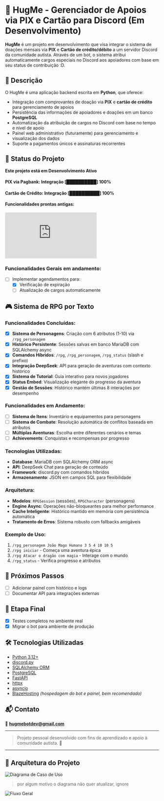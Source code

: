 # 🤗 HugMe - Gerenciador de Apoios via PIX e Cartão para Discord (Em Desenvolvimento)

**HugMe** é um projeto em desenvolvimento que visa integrar o sistema de doações mensais via **PIX** e **Cartão de crédito/débito** a um servidor Discord da comunidade autista. Através de um bot, o sistema atribui automaticamente cargos especiais no Discord aos apoiadores com base em seu status de contribuição \:D.

## 📌 Descrição
O HugMe é uma aplicação backend escrita em **Python**, que oferece:
- Integração com comprovantes de doação via **PIX** e **cartão de crédito** para gerenciamento de apoios
- Persistência das informações de apoiadores e doações em um banco **PostgreSQL**
- Automatização da atribuição de cargos no Discord com base no tempo e nível de apoio
- Painel web administrativo (futuramente) para gerenciamento e visualização dos dados
- Suporte a pagamentos únicos e assinaturas recorrentes

## 🚧 Status do Projeto
**Este projeto está em Desenvolvimento Ativo**

#### PIX via Pagbank: Integração [██████████] **100%**

#### Cartão de Crédito: Integração [██████████] **100%**

#### Funcionalidades prontas antigas:
![Funcionalidades(old)](https://github.com/AnthonyLuciano/HugMe-DiscordBot/blob/test/oldREADME.md)

### Funcionalidades Gerais em andamento:

- [ ] Implementar agendamentos para:
  - [x] Verificação de expiração
  - [ ] Atualização de cargos automaticamente

## 🎮 Sistema de RPG por Texto

### Funcionalidades Concluídas:
- [x] **Sistema de Personagens**: Criação com 6 atributos (1-10) via `/rpg_personagem`
- [x] **Histórico Persistente**: Sessões salvas em banco MariaDB com SQLAlchemy async
- [x] **Comandos Híbridos**: `/rpg`, `/rpg_personagem`, `/rpg_status` (slash e prefixo)
- [x] **Integração DeepSeek**: API para geração de aventuras com contexto histórico
- [x] **Sistema de Tutorial**: Guia interativo para novos jogadores
- [x] **Status Embed**: Visualização elegante do progresso da aventura
- [x] **Gestão de Sessões**: Histórico mantém últimas 8 interações por desempenho

### Funcionalidades em Andamento:
- [ ] **Sistema de Itens**: Inventário e equipamentos para personagens
- [ ] **Sistema de Combate**: Resolução automática de conflitos baseada em atributos
- [ ] **Múltiplas Aventuras**: Escolha entre diferentes cenários e temas
- [ ] **Achievements**: Conquistas e recompensas por progresso

### Tecnologias Utilizadas:
- **Database**: MariaDB com SQLAlchemy ORM async
- **API**: DeepSeek Chat para geração de conteúdo
- **Framework**: discord.py com comandos híbridos
- **Armazenamento**: JSON em campos SQL para flexibilidade

### Arquitetura:
- **Modelos**: `RPGSession` (sessões), `RPGCharacter` (personagens)
- **Engine Async**: Operações não-bloqueantes para melhor performance
- **Cache Inteligente**: Histórico mantido em memória com persistência automática
- **Tratamento de Erros**: Sistema robusto com fallbacks amigáveis

### Exemplo de Uso:
1. `/rpg_personagem João Mago Humano 3 5 4 10 10 5`
2. `/rpg iniciar` - Começa uma aventura épica
3. `/rpg Atacar o dragão com magia` - Interage com o mundo
4. `/rpg_status` - Verifica progresso e atributos

## 🧭 Próximos Passos

- [ ] Adicionar painel com histórico e logs
- [ ] Documentar API para integrações externas

## 🏁 Etapa Final
- [x] Testes completos no ambiente real
- [x] Migrar o bot para ambiente de produção

## 🛠 Tecnologias Utilizadas
- [Python 3.12+](https://www.python.org/)
- [discord.py](https://github.com/Rapptz/discord.py)
- [SQLAlchemy ORM](https://www.sqlalchemy.org/)
- [PostgreSQL](https://www.postgresql.org/)
- [FastAPI](https://fastapi.tiangolo.com/)
- [httpx](https://www.python-httpx.org/)
- [asyncio](https://docs.python.org/3/library/asyncio.html)
- [BlazeHosting](https://blazehosting.com.br/bots) *(hospedagem do bot e painel, bem recomendado)*

## 📬 Contato
📧 **[hugmebotdev@gmail.com](mailto:hugmebotdev@gmail.com)**

---
> Projeto pessoal desenvolvido com fins de aprendizado e apoio à comunidade autista. 💙
---
## 🧱 Arquitetura do Projeto
![Diagrama de Caso de Uso](https://www.plantuml.com/plantuml/dsvg/TPFDRXCn4CVlVefHJo2K0qq_Q0-e8UKZGaYXLH7NgJr9hEnwLcDlE23UXOe3Jy0JvCKOiywo2ULc__tpU3x-lee99RLrPIfQ94WCufUh1CuBsUGvcBZseK716ceER5V2DK6Iben1crZWBhRR1_5SjXDN--1Z4dGiHJkwLO5gXFSyMlWZmAYhDtvtEfdFu9gekILQvyD-OqpE0iEo8dZ52RuQW3QInKXmD0lUUXHmZDkVsn-SRyBTzFcGUHqjLokIIvZFFWEtVGAPF1wIRqbGuECDJDbHfWiq7a9pOKinAjZW4ciAYVSYdWpXJoH-uUs_6PuUl4jXKCSlYWKx6s9J3XkI_BBb6cOJUFAkNNuWRShJWfyFyKaIVzzwfL6M707Rn3KcpIOdJUNAYxtQq0Ug0Fln9RzX-4Bt1RumtupPpHf6evUvruV2yQ5mRbGiwp7y6SD0EO7BhdychxEMRQ6YEiBevIprPYXo9WRNjJ4BBtNNODEpvNK5RYWs71CQi-VCGfm-gfuzgbwOFatjdOQ-BdC5Mv9mgCHuGCnxcsoA6nmRFUeAyz6oE2rAoJAnRc3614vKlY8lkiy2iBFVN_T54D8OeckAIcmyvWWf9_Ki3s_5lEwcltr8thAXu207FtoY_t80EI57O3lBbH8R5DIps3OiYM3xFHkn3TwXe_y5BHOhdt-OXiOlrjJp71eSvqvJp2Labm0LP_InhtJLrjLl)
> por algum motivo o diagrama não quer atualizar, ignore

![Fluxo Geral](https://www.plantuml.com/plantuml/dsvg/ZLJFRZir4BxlKmova1n2xr5LDMrQgQ8L9LKBDpIn9wdfshFOtb1ucue3we4ZJx0lXhtnxhB4vTT3bFNucp_VvvavTnwjhtLPLE5V2LMXyV3ewkRDAXuPBzYFpsW4hr2o6vadFz06bb8hCm5q44xZw-Nz3QoK4snb2qZVmNoC-vRdMnLHuUjQPI4hekg1w2MY-aDHV0tNPVtA80bMZCsVpHyCUuLmV_DZqR63-LaajO0JoMYBy1ajtUq2xjXvYo3OR9NLASXqTNUP35wnULBqw-muOWS1cP9tqGVH5h2cdMepX9znANuiiCNcIlb-7I9B0dA-UGiwyCT4M-bW6kH_PdwP5Kd0M4EmBI1T1BynmI9SV5Xen-OGlOT6nWzSAg4y0dghDhLgSMrqjBkU_l3O2rWUW0S0OEqvIYfGa_6Kq-iEhS045wmvfMh-acCTWlXxiadGY8IRPURHD-pXD2Hpk2DzbXBsBRI0AnDrh2phoXUT6UQT_veyMuDWoLNiF6OefX0T0a8oeTYWaGnrgYT7z9Pt815KqC6sBCRydiYghHBOItmP9Samt2UWFMWsTHwtMs1J_ZRBLTl5XOgiLiurVvC3Z9DS332O7_Lu2paUdqkh48B8gSZzlwlEJ4pPPaQBFTActiaer9VgILSCXi6HtIl9zekTDaZPBwfH8oy5EOTmabXzJgPF2pIcyTt6D-yQTFFkROZeW00hLk7IaZiuTFEw9YF9gjzJj6-UlIx_q_KwDfQ3Y-RDAS4kqn3YcSHBPhrCegbTAh4xbA6l9aN67N-k9NwydKXlIBRp9b8jumAZ7BiwTNI_owRj4ymowHpvdtwn8e9EQrkUvHHS-XhBgChZ-XPa7pLJP7gDOMemkHuFsDLhfReobt4ljSiM_xSHuxkn0ugkyGgcmdAWDO27nhXLpYD86j2vFbkJvdtQd-uOcbN1-S3A7SP86VHgpyKv6LdhyXy0)
